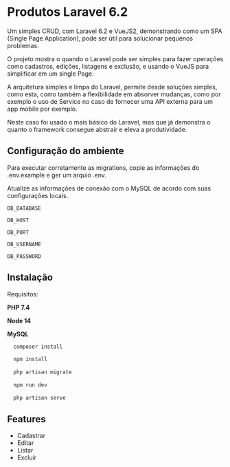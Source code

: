 
# Produtos Laravel 6.2

Um simples CRUD, com Laravel 6.2 e VueJS2, demonstrando como um SPA (Single Page Application), pode ser útil para solucionar pequenos problemas.

O projeto mostra o quando o Laravel pode ser simples para fazer operações como cadastros, edições, listagens e exclusão, e usando o VueJS para simplificar em um single Page.

A arquitetura simples e limpa do Laravel, permite desde soluções simples, como esta, como também a flexibilidade em absorver mudanças, como por exemplo o uso de Service no caso de fornecer uma API externa para um app mobile por exemplo.


Neste caso foi usado o mais básico do Laravel, mas que já demonstra o quanto o framework consegue abstrair e eleva a produtividade.




## Configuração do ambiente

Para executar corretamente as migrations, copie as informações do .env.example e ger um arquio .env. 

Atualize as informações de conexão com o MySQL de acordo com suas configurações locais.

`DB_DATABASE`

`DB_HOST`

`DB_PORT`

`DB_USERNAME`

`DB_PASSWORD`


## Instalação

Requisitos: 

**PHP 7.4**

**Node 14**

**MySQL**

```bash
  composer install
  
  npm install
  
  php artisan migrate
  
  npm run dev
  
  php artisan serve
```
    
## Features

- Cadastrar
- Editar
- Listar
- Excluir

